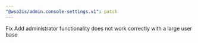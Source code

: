 ```yaml
---
"@wso2is/admin.console-settings.v1": patch
---
```


Fix Add administrator functionality does not work correctly with a large user base
